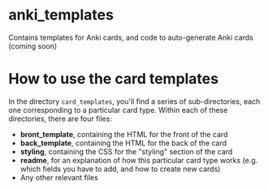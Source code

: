 # anki_templates
Contains templates for Anki cards, and code to auto-generate Anki cards (coming soon)

# How to use the card templates

In the directory `card_templates`, you'll find a series of sub-directories, each one corresponding to a particular card type. Within each of these directories, there are four files:

* **bront_template**, containing the HTML for the front of the card
* **back_template**, containing the HTML for the back of the card
* **styling**, containing the CSS for the "styling" section of the card
* **readme**, for an explanation of how this particular card type works (e.g. which fields you have to add, and how to create new cards)
* Any other relevant files
